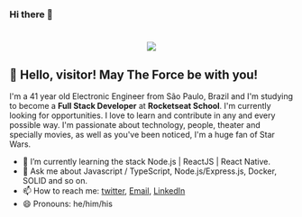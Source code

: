 ### Hi there 👋

<!--
**winsonsun8jn1w/winsonsun8jn1w** is a ✨ _special_ ✨ repository because its `README.md` (this file) appears on your GitHub profile.

Here are some ideas to get you started:

- 🔭 I’m currently working on ...
- 🌱 I’m currently learning ...
- 👯 I’m looking to collaborate on ...
- 🤔 I’m looking for help with ...
- 💬 Ask me about ...
- 📫 How to reach me: ...
- 😄 Pronouns: ...
- ⚡ Fun fact: ...
-->
<h1 align="center">
  <img src="https://ik.imagekit.io/dfw3q47dv0/the_power_of_dark_side_fPLL-vX6C.gif" />
</h1>

## 👋 Hello, visitor! May The Force be with you!



I'm a 41 year old Electronic Engineer from São Paulo, Brazil and I'm studying to become a **Full Stack Developer** at **Rocketseat School**. I'm currently looking for opportunities. I love to learn and contribute in any and every possible way. I'm passionate about technology, people, theater and specially movies, as well as you've been noticed, I'm a huge fan of Star Wars.

- 🌱 I’m currently learning the stack Node.js | ReactJS | React Native.
- 💬 Ask me about Javascript / TypeScript, Node.js/Express.js, Docker, SOLID and so on.
- 📫 How to reach me: [twitter](https://twitter.com/JoseMontagnana), [Email](jrenato78@gmail.com), [LinkedIn](https://www.linkedin.com/in/joserenato-devfullstack/)
- 😄 Pronouns: he/him/his
